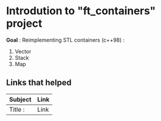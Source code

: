 # Introdution to "ft_containers" project

**Goal** : Reimplementing STL containers (c++98) :
  1. Vector
  2. Stack
  3. Map



Links that helped
-----------
| Subject | Link |
|:--------------|:----------------|
| Title : | Link |
